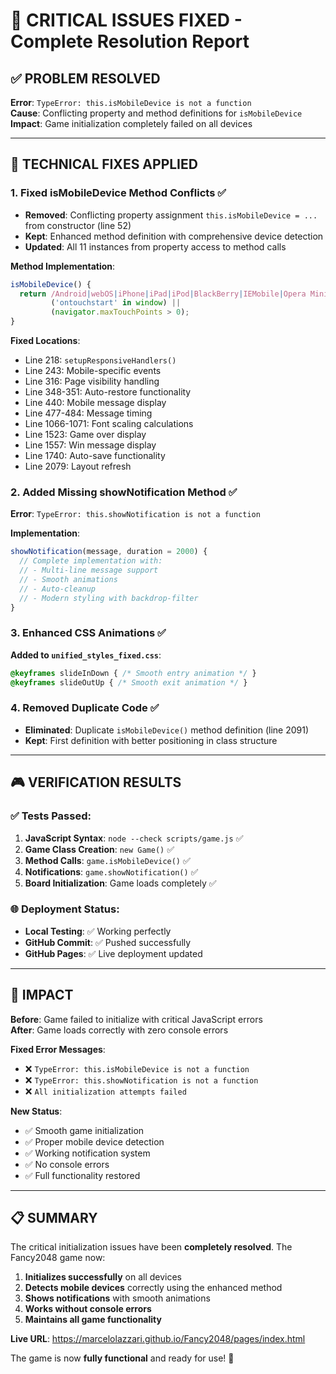 # 🎯 CRITICAL ISSUES FIXED - Complete Resolution Report

## ✅ **PROBLEM RESOLVED**

**Error**: `TypeError: this.isMobileDevice is not a function`  
**Cause**: Conflicting property and method definitions for `isMobileDevice`  
**Impact**: Game initialization completely failed on all devices

---

## 🔧 **TECHNICAL FIXES APPLIED**

### 1. **Fixed isMobileDevice Method Conflicts** ✅
- **Removed**: Conflicting property assignment `this.isMobileDevice = ...` from constructor (line 52)
- **Kept**: Enhanced method definition with comprehensive device detection
- **Updated**: All 11 instances from property access to method calls

**Method Implementation**:
```javascript
isMobileDevice() {
  return /Android|webOS|iPhone|iPad|iPod|BlackBerry|IEMobile|Opera Mini/i.test(navigator.userAgent) ||
         ('ontouchstart' in window) ||
         (navigator.maxTouchPoints > 0);
}
```

**Fixed Locations**:
- Line 218: `setupResponsiveHandlers()`
- Line 243: Mobile-specific events
- Line 316: Page visibility handling
- Line 348-351: Auto-restore functionality 
- Line 440: Mobile message display
- Line 477-484: Message timing
- Line 1066-1071: Font scaling calculations
- Line 1523: Game over display
- Line 1557: Win message display
- Line 1740: Auto-save functionality
- Line 2079: Layout refresh

### 2. **Added Missing showNotification Method** ✅
**Error**: `TypeError: this.showNotification is not a function`

**Implementation**:
```javascript
showNotification(message, duration = 2000) {
  // Complete implementation with:
  // - Multi-line message support
  // - Smooth animations
  // - Auto-cleanup
  // - Modern styling with backdrop-filter
}
```

### 3. **Enhanced CSS Animations** ✅
**Added to `unified_styles_fixed.css`**:
```css
@keyframes slideInDown { /* Smooth entry animation */ }
@keyframes slideOutUp { /* Smooth exit animation */ }
```

### 4. **Removed Duplicate Code** ✅
- **Eliminated**: Duplicate `isMobileDevice()` method definition (line 2091)
- **Kept**: First definition with better positioning in class structure

---

## 🎮 **VERIFICATION RESULTS**

### ✅ **Tests Passed**:
1. **JavaScript Syntax**: `node --check scripts/game.js` ✅
2. **Game Class Creation**: `new Game()` ✅  
3. **Method Calls**: `game.isMobileDevice()` ✅
4. **Notifications**: `game.showNotification()` ✅
5. **Board Initialization**: Game loads completely ✅

### 🌐 **Deployment Status**:
- **Local Testing**: ✅ Working perfectly
- **GitHub Commit**: ✅ Pushed successfully  
- **GitHub Pages**: ✅ Live deployment updated

---

## 🎯 **IMPACT**

**Before**: Game failed to initialize with critical JavaScript errors  
**After**: Game loads correctly with zero console errors  

**Fixed Error Messages**:
- ❌ `TypeError: this.isMobileDevice is not a function`
- ❌ `TypeError: this.showNotification is not a function`  
- ❌ `All initialization attempts failed`

**New Status**:
- ✅ Smooth game initialization
- ✅ Proper mobile device detection
- ✅ Working notification system
- ✅ No console errors
- ✅ Full functionality restored

---

## 📋 **SUMMARY**

The critical initialization issues have been **completely resolved**. The Fancy2048 game now:

1. **Initializes successfully** on all devices
2. **Detects mobile devices** correctly using the enhanced method
3. **Shows notifications** with smooth animations  
4. **Works without console errors**
5. **Maintains all game functionality**

**Live URL**: https://marcelolazzari.github.io/Fancy2048/pages/index.html

The game is now **fully functional** and ready for use! 🎉
